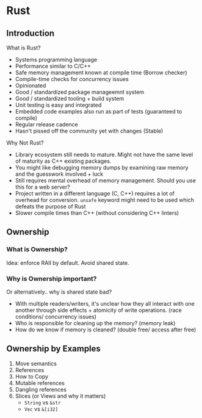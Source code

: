 # Rust

## Introduction

What is Rust?

- Systems programming language
- Performance similar to C/C++
- Safe memory management known at compile time (Borrow checker)
- Compile-time checks for concurrency issues
- Opinionated
- Good / standardized package manageemnt system
- Good / standardized tooling + build system
- Unit testing is easy and integrated
- Embedded code examples also run as part of tests (guaranteed to compile)
- Regular release cadence
- Hasn't pissed off the community yet with changes (Stable)

Why Not Rust?

- Library ecosystem still needs to mature. Might not have the same level of maturity as C++ existing packages.
- You might like debugging memory dumps by examining raw memory and the guesswork involved + luck
- Still requires mental overhead of memory management. Should you use this for a web server?
- Project written in a different language (C, C++) requires a lot of overhead for conversion. `unsafe` keyword might need to be used which defeats the purpose of Rust
- Slower compile times than C++ (without considering C++ linters)

## Ownership

### What is Ownership?

Idea: enforce RAII by default. Avoid shared state.

### Why is Ownership important?

Or alternatively.. why is shared state bad?

- With multiple readers/writers, it's unclear how they all interact with one another through side effects + atomicity of write operations. (race conditions/ concurrency issues)
- Who is responsible for cleaning up the memory? (memory leak)
- How do we know if memory is cleaned? (double free/ access after free)

## Ownership by Examples

1. Move semantics
1. References
1. How to Copy
1. Mutable references
1. Dangling references
1. Slices (or Views and why it matters)
    - `String` vs `&str`
    - `Vec` vs `&[i32]`
